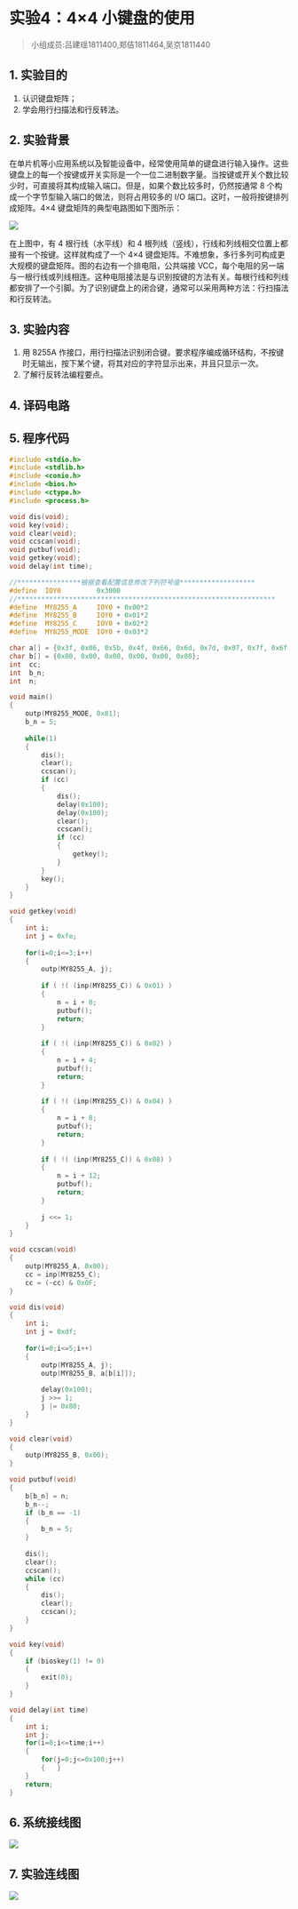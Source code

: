 # 实验4：4×4 小键盘的使用

> 小组成员:吕建瑶1811400,郑佶1811464,吴京1811440

## 1. 实验目的

1. 认识键盘矩阵；
2. 学会用行扫描法和行反转法。

## 2. 实验背景

在单片机等小应用系统以及智能设备中，经常使用简单的键盘进行输入操作。这些键盘上的每一个按键或开关实际是一个一位二进制数字量。当按键或开关个数比较少时，可直接将其构成输入端口。但是，如果个数比较多时，仍然按通常 8 个构成一个字节型输入端口的做法，则将占用较多的 I/O 端口。这时，一般将按键排列成矩阵。4×4 键盘矩阵的典型电路图如下图所示：

![](img/lab4_bg.png)

在上图中，有 4 根行线（水平线）和 4 根列线（竖线），行线和列线相交位置上都接有一个按键。这样就构成了一个 4×4 键盘矩阵。不难想象，多行多列可构成更大规模的键盘矩阵。图的右边有一个排电阻，公共端接 VCC，每个电阻的另一端与一根行线或列线相连。这种电阻接法是与识别按键的方法有关。每根行线和列线都安排了一个引脚。为了识别键盘上的闭合键，通常可以采用两种方法：行扫描法和行反转法。

## 3. 实验内容

1. 用 8255A 作接口，用行扫描法识别闭合键。要求程序编成循环结构，不按键时无输出，按下某个键，将其对应的字符显示出来，并且只显示一次。
2. 了解行反转法编程要点。

## 4. 译码电路

## 5. 程序代码

```c
#include <stdio.h>
#include <stdlib.h>
#include <conio.h>
#include <bios.h>
#include <ctype.h>
#include <process.h>

void dis(void);
void key(void);
void clear(void);
void ccscan(void);
void putbuf(void);
void getkey(void);
void delay(int time);

//****************根据查看配置信息修改下列符号值*******************
#define  IOY0         0x3000
//*****************************************************************
#define  MY8255_A     IOY0 + 0x00*2
#define  MY8255_B     IOY0 + 0x01*2
#define  MY8255_C     IOY0 + 0x02*2
#define  MY8255_MODE  IOY0 + 0x03*2

char a[] = {0x3f, 0x06, 0x5b, 0x4f, 0x66, 0x6d, 0x7d, 0x07, 0x7f, 0x6f, 0x77, 0x7c, 0x39, 0x5e, 0x79, 0x71};
char b[] = {0x00, 0x00, 0x00, 0x00, 0x00, 0x00};
int  cc;
int  b_n;
int  n;

void main()
{
	outp(MY8255_MODE, 0x81);
	b_n = 5;
	
	while(1)
	{
		dis();
		clear();
		ccscan();
		if (cc)
		{
			dis();
			delay(0x100);
			delay(0x100);
			clear();
			ccscan();
			if (cc)
			{
				getkey();
			}
		}
		key();
	}
}

void getkey(void)
{
	int i;
	int j = 0xfe;
	
	for(i=0;i<=3;i++)
	{
		outp(MY8255_A, j);
		
		if ( !( (inp(MY8255_C)) & 0x01) )
		{
			n = i + 0;
			putbuf();
			return;
		}
		
		if ( !( (inp(MY8255_C)) & 0x02) )
		{
			n = i + 4;
			putbuf();
			return;
		}
		
		if ( !( (inp(MY8255_C)) & 0x04) )
		{
			n = i + 8;
			putbuf();
			return;
		}
		
		if ( !( (inp(MY8255_C)) & 0x08) )
		{
			n = i + 12;
			putbuf();
			return;
		}
		
		j <<= 1;
	}
}

void ccscan(void)
{
	outp(MY8255_A, 0x00);
	cc = inp(MY8255_C);
	cc = (~cc) & 0x0F;
}

void dis(void)
{
	int i;
	int j = 0xdf;
	
	for(i=0;i<=5;i++)
	{
		outp(MY8255_A, j);
		outp(MY8255_B, a[b[i]]);
		
		delay(0x100);
		j >>= 1;
		j |= 0x80;
	}
}

void clear(void)
{
	outp(MY8255_B, 0x00);
}

void putbuf(void)
{
	b[b_n] = n;
	b_n--;
	if (b_n == -1)
	{
		b_n = 5;
	}
	
	dis();
	clear();
	ccscan();
	while (cc)
	{
		dis();
		clear();
		ccscan();
	}
}

void key(void)
{
	if (bioskey(1) != 0)
	{
		exit(0);
	}
}

void delay(int time)
{
	int i;
	int j;
	for(i=0;i<=time;i++)
	{
		for(j=0;j<=0x100;j++)
		{   }
	}
	return;
}
```

## 6. 系统接线图

![](img/lab4_diagram.jpg)

## 7. 实验连线图

![](img/lab4_result.png)